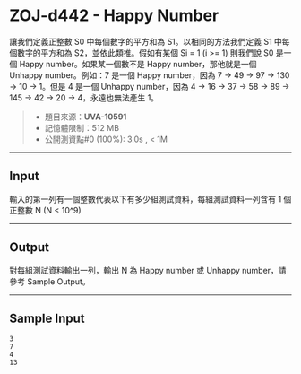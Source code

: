 # ZOJ-d442 - Happy Number

讓我們定義正整數 S0 中每個數字的平方和為 S1。以相同的方法我們定義 S1 中每個數字的平方和為 S2，並依此類推。假如有某個 Si = 1 (i >= 1) 則我們說 S0 是一個 Happy number。如果某一個數不是 Happy number，那他就是一個 Unhappy number。例如：7 是一個 Happy number，因為 7 → 49 → 97 → 130 → 10 → 1。但是 4 是一個 Unhappy number，因為 4 → 16 → 37 → 58 → 89 → 145 → 42 → 20 → 4，永遠也無法產生 1。

> * 題目來源：**UVA-10591**
> * 記憶體限制：512 MB
> * 公開測資點#0 (100%): 3.0s , < 1M

---
## Input

輸入的第一列有一個整數代表以下有多少組測試資料，每組測試資料一列含有 1 個正整數 N (N < 10^9)

---
## Output

對每組測試資料輸出一列，輸出 N 為 Happy number 或 Unhappy number，請參考 Sample Output。

---
## Sample Input

```
3
7
4
13
```